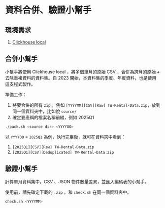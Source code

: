# 資料合併、驗證小幫手

## 環境需求

1. [Clickhouse local](https://clickhouse.com/docs/en/operations/utilities/clickhouse-local)

## 合併小幫手

小幫手將使用 Clickhouse local ，將多個單月的原始 CSV ，合併為跨月的原始 +
去除重複資料的資料集。自 2023 開始，本資料集的季度、年度資料，也是使用這支程式製作。

準備工作：

1. 將要合併的所有 `zip` ，例如 `[YYYYMM][CSV][Raw] TW-Rental-Data.zip`，放到同一個資料夾中，比如說 `source/`
2. 確定要產稱的檔案名稱前綴，例如 2025Q1

```bash
./pack.sh <source dir> <YYYYOO>
```

以 `YYYYOO` = `2025Q1` 為例，執行完畢後，就可在資料夾中看到：

1. `[2025Q1][CSV][Raw] TW-Rental-Data.zip`
2. `[2025Q1][CSV][Deduplicated] TW-Rental-Data.zip`

## 驗證小幫手

計算單月資料集中，CSV 、JSON 物件數量差異，並匯入編碼表的小幫手。

使用前，請先確定下載的 `.zip` ，和 `check.sh` 在同一個資料夾中。

```bash
check.sh <YYYYMM>
```

